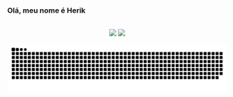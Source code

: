 ### Olá, meu nome é Herik

</div>

 <br>
<div  align="center"> 
  <a href="https://www.instagram.com/rosakurtz/" target="_blank"><img src="https://img.shields.io/badge/-Instagram-%23E4405F?style=for-the-badge&logo=instagram&logoColor=white" target="_blank"></a>
  <a href="https://www.linkedin.com/in/herik-rosa-46576b192/" target="_blank"><img src="https://img.shields.io/badge/-LinkedIn-%230077B5?style=for-the-badge&logo=linkedin&logoColor=white" target="_blank"></a> 
 
 
  ![Snake animation](https://github.com/ellen2121/ellen2121/blob/output/github-contribution-grid-snake.svg)
 
</div>
